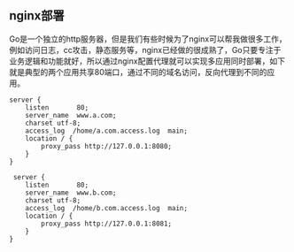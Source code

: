 ## nginx部署
Go是一个独立的http服务器，但是我们有些时候为了nginx可以帮我做很多工作，例如访问日志，cc攻击，静态服务等，nginx已经做的很成熟了，Go只要专注于业务逻辑和功能就好，所以通过nginx配置代理就可以实现多应用同时部署，如下就是典型的两个应用共享80端口，通过不同的域名访问，反向代理到不同的应用。

```
server {
    listen       80;
    server_name  www.a.com;
    charset utf-8;
    access_log  /home/a.com.access.log  main;
    location / {
        proxy_pass http://127.0.0.1:8080;
    }
}

 server {
    listen       80;
    server_name  www.b.com;
    charset utf-8;
    access_log  /home/b.com.access.log  main;
    location / {
        proxy_pass http://127.0.0.1:8081;
    }
}
```
